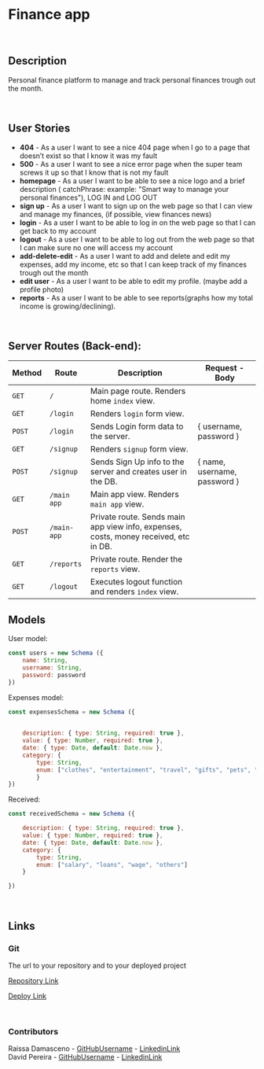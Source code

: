 # Finance app

<br>



## Description

Personal finance platform to manage and track personal finances trough out the month.


<br>

## User Stories

- **404** - As a user I want to see a nice 404 page when I go to a page that doesn’t exist so that I know it was my fault
- **500** - As a user I want to see a nice error page when the super team screws it up so that I know that is not my fault
- **homepage** - As a user I want to be able to see a nice logo and a brief description ( catchPhrase: example: "Smart way to manage your personal finances"), LOG IN and LOG OUT 
- **sign up** - As a user I want to sign up on the web page so that I can view and manage my finances, (if possible, view finances news)
- **login** - As a user I want to be able to log in on the web page so that I can get back to my account
- **logout** -  As a user I want to be able to log out from the web page so that I can make sure no one will access my account
- **add-delete-edit** - As a user I want to add and delete and edit my expenses, add my income, etc so that I can keep track of my finances trough out the month
- **edit user** -  As a user I want to be able to edit my profile. (maybe add a profile photo)
- **reports** - As a user I want to be able to see reports(graphs how my total income is growing/declining).



<br>



## Server Routes (Back-end):



| **Method** | **Route**   | **Description**                                              | Request  - Body                |
| ---------- | ----------- | ------------------------------------------------------------ | ------------------------------ |
| `GET`      | `/`         | Main page route.  Renders home `index` view.                 |                                |
| `GET`      | `/login`    | Renders `login` form view.                                   |                                |
| `POST`     | `/login`    | Sends Login form data to the server.                         | { username, password }         |
| `GET`      | `/signup`   | Renders `signup` form view.                                  |                                |
| `POST`     | `/signup`   | Sends Sign Up info to the server and creates user in the DB. | {  name, username, password  } |
| `GET`      | `/main app` | Main app view. Renders `main app` view.                      |                                |
| `POST`     | `/main-app` | Private route. Sends main app view info, expenses, costs, money received, etc in DB. |                                |
| `GET`      | `/reports`  | Private route. Render the `reports` view.                    |                                |
| `GET`      | `/logout`   | Executes logout function and renders `index` view.           |                                |







## Models

User model:


```javascript
const users = new Schema ({
    name: String,
    username: String,
    password: password
})

```

Expenses model:

```javascript
const expensesSchema = new Schema ({ 

    
    description: { type: String, required: true },
    value: { type: Number, required: true },
    date: { type: Date, default: Date.now },
    category: {
        type: String,
        enum: ["clothes", "entertainment", "travel", "gifts", "pets", "investments", "education", "debts", "health", "purchases", "house", "bars", "restaurants", "subscriptions", "food", "transport", "other"]
        }    
})

```

Received:

```javascript
const receivedSchema = new Schema ({ 

    description: { type: String, required: true },
    value: { type: Number, required: true },
    date: { type: Date, default: Date.now },
    category: { 
        type: String, 
        enum: ["salary", "loans", "wage", "others"] 
    }

})

```

<br>


## Links


### Git

The url to your repository and to your deployed project

[Repository Link](https://https://github.com/dpereiraaa/financeerapp)

[Deploy Link](https://financeerapp.herokuapp.com/main)


<br>

### Contributors

Raissa Damasceno - [GitHubUsername](https://github.com/Raissa-Damasceno) - [LinkedinLink](https://www.linkedin.com/in/raissa-damasceno/)<br>
David Pereira - [GitHubUsername](https://github.com/dpereiraaa) - [LinkedinLink](https://www.linkedin.com/in/davidduartepereira)
